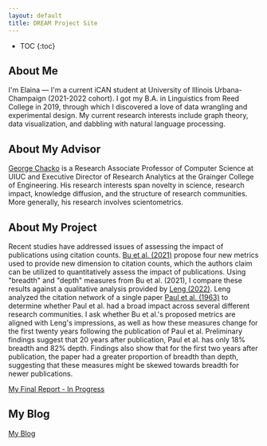 ```yaml
---
layout: default
title: DREAM Project Site
---
```


* TOC
{:toc}

## About Me

I'm Elaina — I'm a current iCAN student at University of Illinois Urbana-Champaign (2021-2022 cohort). I got my B.A. in Linguistics from Reed College in 2019, through which I discovered a love of data wrangling and experimental design. My current research interests include graph theory, data visualization, and dabbling with natural language processing.

## About My Advisor

<a href="https://cs.illinois.edu/about/people/faculty/chackoge">George Chacko</a> is a Research Associate Professor of Computer Science at UIUC and Executive Director of Research Analytics at the Grainger College of Engineering. His research interests span novelty in science, research impact, knowledge diffusion, and the structure of research communities. More generally, his research involves scientometrics.

## About My Project

Recent studies have addressed issues of assessing the impact of publications using citation counts. [Bu et al. (2021)](https://doi.org/10.1162/qss_a_00109) propose four new metrics used to provide new dimension to citation counts, which the authors claim can be utilized to quantitatively assess the impact of publications. Using "breadth" and "depth" measures from Bu et al. (2021), I compare these results against a qualitative analysis provided by [Leng (2022)](https://doi.org/10.1162/qss_a_00154). Leng analyzed the citation network of a single paper [Paul et al. (1963)](https://doi.org/10.1161/01.CIR.28.1.20) to determine whether Paul et al. had a broad impact across several different research communities. I ask whether Bu et al.'s proposed metrics are aligned with Leng's impressions, as well as how these measures change for the first twenty years following the publication of Paul et al. Preliminary findings suggest that 20 years after publication, Paul et al. has only 18\% breadth and 82\% depth. Findings also show that for the first two years after publication, the paper had a greater proportion of breadth than depth, suggesting that these measures might be skewed towards breadth for newer publications.

[My Final Report - In Progress](files/finalreport.pdf)

## My Blog

[My Blog](blog.html)
